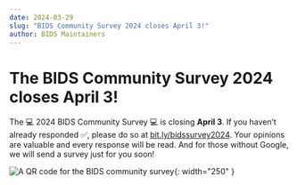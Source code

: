 ```yaml
---
date: 2024-03-29
slug: "BIDS Community Survey 2024 closes April 3!"
author: BIDS Maintainers
---
```


# The BIDS Community Survey 2024 closes April 3!

The 💻 2024 BIDS Community Survey 💻 is closing **April 3**. If you haven’t already responded ✅, please do so at [bit.ly/bidssurvey2024](https://bit.ly/bidssurvey2024). Your opinions are valuable and every response will be read. And for those without Google, we will send a survey just for you soon!

![A QR code for the BIDS community survey](../assets/img/bit.ly_bidssurvey2024.jpeg){: width="250" }
